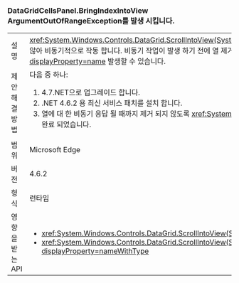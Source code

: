 ### <a name="datagridcellspanelbringindexintoview-throws-argumentoutofrangeexception"></a>DataGridCellsPanel.BringIndexIntoView ArgumentOutOfRangeException를 발생 시킵니다.

|   |   |
|---|---|
|설명|<xref:System.Windows.Controls.DataGrid.ScrollIntoView(System.Object)> 열 가상화를 사용할 수 있지만 열 너비 아직 확인 되지 않아 비동기적으로 작동 합니다.  비동기 작업이 발생 하기 전에 열 제거는 <xref:System.ArgumentOutOfRangeException?displayProperty=name> 발생할 수 있습니다.|
|제안 해결 방법|다음 중 하나:<ol><li>4.7.NET으로 업그레이드 합니다.</li><li>.NET 4.6.2 용 최신 서비스 패치를 설치 합니다.</li><li>열에 대 한 비동기 응답 될 때까지 제거 되지 않도록 <xref:System.Windows.Controls.DataGrid.ScrollIntoView(System.Object)> 완료 되었습니다.</li></ol>|
|범위|Microsoft Edge|
|버전|4.6.2|
|형식|런타임|
|영향을 받는 API|<ul><li><xref:System.Windows.Controls.DataGrid.ScrollIntoView(System.Object)?displayProperty=nameWithType></li><li><xref:System.Windows.Controls.DataGrid.ScrollIntoView(System.Object,System.Windows.Controls.DataGridColumn)?displayProperty=nameWithType></li></ul>|

